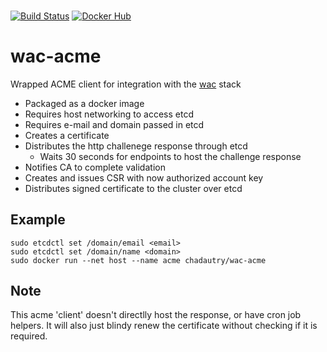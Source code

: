 ###
[![Build Status](https://travis-ci.org/chad-autry/wac-acme.svg?branch=master)](https://travis-ci.org/chad-autry/wac-acme)
[![Docker Hub](https://img.shields.io/badge/docker-ready-blue.svg)](https://registry.hub.docker.com/u/chadautry/wac-acme/)
# wac-acme
Wrapped ACME client for integration with the [wac](https://github.com/chad-autry/wac-bp) stack

* Packaged as a docker image
* Requires host networking to access etcd
* Requires e-mail and domain passed in etcd
* Creates a certificate
* Distributes the http challenege response through etcd
    * Waits 30 seconds for endpoints to host the challenge response
* Notifies CA to complete validation
* Creates and issues CSR with now authorized account key
* Distributes signed certificate to the cluster over etcd

## Example
```
sudo etcdctl set /domain/email <email>
sudo etcdctl set /domain/name <domain>
sudo docker run --net host --name acme chadautry/wac-acme
```

## Note 
This acme 'client' doesn't directlly host the response, or have cron job helpers. It will also just blindy renew the certificate without checking if it is required.
